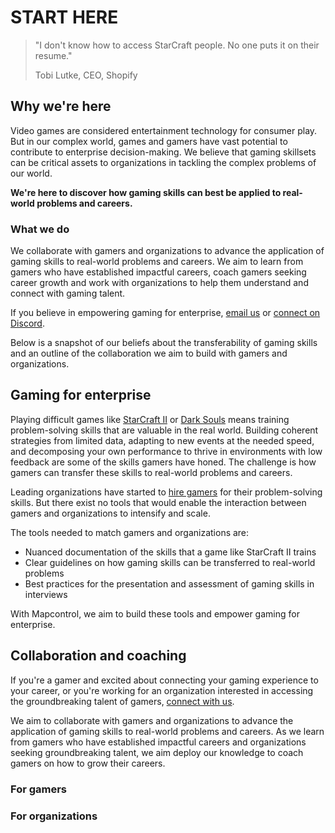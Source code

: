 # START HERE

> "I don't know how to access StarCraft people. No one puts it on their resume."
>
> Tobi Lutke, CEO, Shopify

## Why we're here

Video games are considered entertainment technology for consumer play. But in our complex world, games and gamers have vast potential to contribute to enterprise decision-making. We believe that gaming skillsets can be critical assets to organizations in tackling the complex problems of our world. 

**We're here to discover how gaming skills can best be applied to real-world problems and careers.**

### What we do

We collaborate with gamers and organizations to advance the application of gaming skills to real-world problems and careers. We aim to learn from gamers who have established impactful careers, coach gamers seeking career growth and work with organizations to help them understand and connect with gaming talent.

If you believe in empowering gaming for enterprise, [email us]() or [connect on Discord]().

Below is a snapshot of our beliefs about the transferability of gaming skills and an outline of the collaboration we aim to build with gamers and organizations.

## Gaming for enterprise

Playing difficult games like [StarCraft II](https://en.wikipedia.org/wiki/StarCraft_II:_Wings_of_Liberty) or [Dark Souls](https://en.wikipedia.org/wiki/Dark_Souls) means training problem-solving skills that are valuable in the real world. Building coherent strategies from limited data, adapting to new events at the needed speed, and decomposing your own performance to thrive in environments with low feedback are some of the skills gamers have honed. The challenge is how gamers can transfer these skills to real-world problems and careers. 

Leading organizations have started to [hire gamers](https://www.businessinsider.com/retired-gamer-offered-internship-for-past-starcraft-2-performance-2019-10) for their problem-solving skills. But there exist no tools that would enable the interaction between gamers and organizations to intensify and scale. 

The tools needed to match gamers and organizations are:

* Nuanced documentation of the skills that a game like StarCraft II trains
* Clear guidelines on how gaming skills can be transferred to real-world problems
* Best practices for the presentation and assessment of gaming skills in interviews

With Mapcontrol, we aim to build these tools and empower gaming for enterprise.

## Collaboration and coaching

If you're a gamer and excited about connecting your gaming experience to your career, or you're working for an organization interested in accessing the groundbreaking talent of gamers, [connect with us](). 

We aim to collaborate with gamers and organizations to advance the application of gaming skills to real-world problems and careers. 
As we learn from gamers who have established impactful careers and organizations seeking groundbreaking talent, we aim deploy our knowledge to coach gamers on how to grow their careers.

### For gamers

### For organizations



